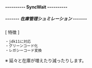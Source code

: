 #### ---------- SyncWait ----------

##### ------- 在庫管理シュミレーション -------

[ 特徴 ] 
```markdown
・jdk11に対応
・グリーンコード化
・レガシーコード変換
```

※ 延々と在庫が増えたり減ったりします。
